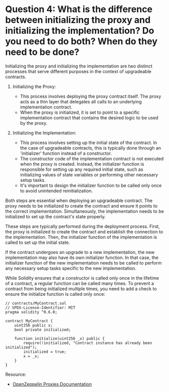 # Question 4: What is the difference between initializing the proxy and initializing the implementation? Do you need to do both? When do they need to be done?

Initializing the proxy and initializing the implementation are two distinct processes that serve different purposes in the context of upgradeable contracts.

1. Initializing the Proxy:

   - This process involves deploying the proxy contract itself. The proxy acts as a thin layer that delegates all calls to an underlying implementation contract.
   - When the proxy is initialized, it is set to point to a specific implementation contract that contains the desired logic to be used by the proxy.

2. Initializing the Implementation:
   - This process involves setting up the initial state of the contract. In the case of upgradeable contracts, this is typically done through an 'initializer' function instead of a constructor.
   - The constructor code of the implementation contract is not executed when the proxy is created. Instead, the initializer function is responsible for setting up any required initial state, such as initializing values of state variables or performing other necessary setup tasks.
   - It's important to design the initializer function to be called only once to avoid unintended reinitialization.

Both steps are essential when deploying an upgradeable contract. The proxy needs to be initialized to create the contract and ensure it points to the correct implementation. Simultaneously, the implementation needs to be initialized to set up the contract's state properly.

These steps are typically performed during the deployment process. First, the proxy is initialized to create the contract and establish the connection to the implementation. Then, the initializer function of the implementation is called to set up the initial state.

If the contract undergoes an upgrade to a new implementation, the new implementation may also have its own initializer function. In that case, the initializer function of the new implementation needs to be called to perform any necessary setup tasks specific to the new implementation.

While Solidity ensures that a constructor is called only once in the lifetime of a contract, a regular function can be called many times. To prevent a contract from being initialized multiple times, you need to add a check to ensure the initialize function is called only once:

```solidity
// contracts/MyContract.sol
// SPDX-License-Identifier: MIT
pragma solidity ^0.6.0;

contract MyContract {
    uint256 public x;
    bool private initialized;

    function initialize(uint256 _x) public {
        require(!initialized, "Contract instance has already been initialized");
        initialized = true;
        x = _x;
    }
}
```

Resource:

- [OpenZeppelin Proxies Documentation](https://docs.openzeppelin.com/upgrades-plugins/1.x/proxies)
